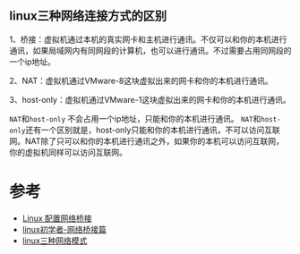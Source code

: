 ## linux三种网络连接方式的区别

1、桥接：虚拟机通过本机的真实网卡和主机进行通讯。不仅可以和你的本机进行通讯，如果局域网内有同网段的计算机，也可以进行通讯。不过需要占用同网段的一个ip地址。

2、NAT：虚拟机通过VMware-8这块虚拟出来的网卡和你的本机进行通讯。

3、host-only：虚拟机通过VMware-1这块虚拟出来的网卡和你的本机进行通讯。

`NAT`和`host-only` 不会占用一个ip地址，只能和你的本机进行通讯。
`NAT`和`host-only`还有一个区别就是，host-only只能和你的本机进行通讯，不可以访问互联网。NAT除了只可以和你的本机进行通讯之外，如果你的本机可以访问互联网，你的虚拟机同样可以访问互联网。



参考
====

- [Linux 配置网络桥接](https://blog.csdn.net/jin1501997/article/details/81699874)
- [linux初学者-网络桥接篇](https://www.cnblogs.com/davidshen/p/8145965.html)
- [linux三种网络模式](https://www.cnblogs.com/liyue-sqsf/p/8991774.html)